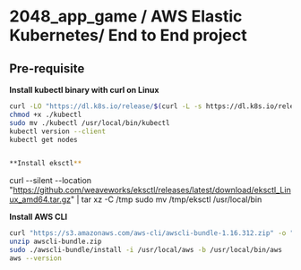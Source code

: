 # 2048_app_game / AWS Elastic Kubernetes/ End to End project


## Pre-requisite

**Install kubectl binary with curl on Linux**
```bash
curl -LO "https://dl.k8s.io/release/$(curl -L -s https://dl.k8s.io/release/stable.txt)/bin/linux/amd64/kubectl"
chmod +x ./kubectl
sudo mv ./kubectl /usr/local/bin/kubectl
kubectl version --client
kubectl get nodes


**Install eksctl**
```
curl --silent --location "https://github.com/weaveworks/eksctl/releases/latest/download/eksctl_Linux_amd64.tar.gz" | tar xz -C /tmp
sudo mv /tmp/eksctl /usr/local/bin

**Install AWS CLI**
```bash
curl "https://s3.amazonaws.com/aws-cli/awscli-bundle-1.16.312.zip" -o "awscli-bundle.zip"
unzip awscli-bundle.zip
sudo ./awscli-bundle/install -i /usr/local/aws -b /usr/local/bin/aws
aws --version
